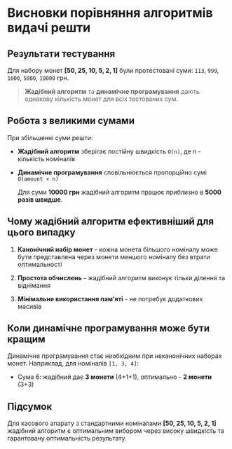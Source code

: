 # Висновки порівняння алгоритмів видачі решти

## Результати тестування

Для набору монет **[50, 25, 10, 5, 2, 1]** були протестовані суми: `113`, `999`, `1000`, `5000`, `10000` грн.

> **Жадібний алгоритм** та **динамічне програмування** дають однакову кількість монет для всіх тестованих сум.

## Робота з великими сумами

При збільшенні суми решти:
- **Жадібний алгоритм** зберігає постійну швидкість `O(n)`, де n - кількість номіналів
- **Динамічне програмування** сповільнюється пропорційно сумі `O(amount × n)`

  Для суми **10000 грн** жадібний алгоритм працює приблизно в **5000 разів швидше**.

## Чому жадібний алгоритм ефективніший для цього випадку

1. **Канонічний набір монет** - кожна монета більшого номіналу може бути представлена через монети меншого номіналу без втрати оптимальності

2. **Простота обчислень** - жадібний алгоритм виконує тільки ділення та віднімання

3. **Мінімальне використання пам'яті** - не потребує додаткових масивів

## Коли динамічне програмування може бути кращим

Динамічне програмування стає необхідним при неканонічних наборах монет. Наприклад, для номіналів `[1, 3, 4]`:
- Сума 6: жадібний дає **3 монети** (4+1+1), оптимально - **2 монети** (3+3) 

## Підсумок

Для касового апарату з стандартними номіналами **[50, 25, 10, 5, 2, 1]** жадібний алгоритм є оптимальним вибором через високу швидкість та гарантовану оптимальність результату.